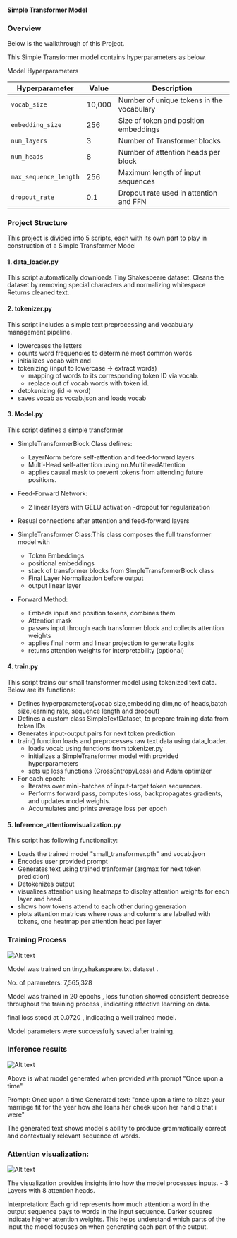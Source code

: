 #### Simple Transformer Model

### Overview 
Below is the walkthrough of this Project.

This Simple Transformer model contains hyperparameters as below.

Model Hyperparameters

| Hyperparameter        | Value   | Description                                 |
|-----------------------|---------|---------------------------------------------|
| `vocab_size`          | 10,000 | Number of unique tokens in the vocabulary   |
| `embedding_size`      | 256     | Size of token and position embeddings       |
| `num_layers`          | 3       | Number of Transformer blocks                |
| `num_heads`           | 8       | Number of attention heads per block         |
| `max_sequence_length` | 256     | Maximum length of input sequences           |
| `dropout_rate`        | 0.1     | Dropout rate used in attention and FFN      |


### Project Structure
This project is divided into 5 scripts, each with its own part to play in construction of a Simple Transformer Model

#### 1. data_loader.py

This script automatically downloads Tiny Shakespeare dataset.
Cleans the dataset by removing special characters and normalizing whitespace
Returns cleaned text.


#### 2. tokenizer.py

This script includes a simple text preprocessing and vocabulary management pipeline.
- lowercases the letters
- counts word frequencies to determine most common words
- initializes vocab with <PAD> and <UNK>
- tokenizing (input to lowercase -> extract words)
    - mapping of words to its corresponding token ID via vocab.
    - replace out of vocab words with <UNK> token id.
- detokenizing (id -> word)
- saves vocab as vocab.json and loads vocab

#### 3. Model.py

This script defines a simple transformer
- SimpleTransformerBlock Class defines:
    - LayerNorm before self-attention and feed-forward layers
    - Multi-Head self-attention using nn.MultiheadAttention
    - applies casual mask to prevent tokens from attending future positions.
- Feed-Forward Network:
    - 2 linear layers with GELU activation
    -dropout for regularization
- Resual connections after attention and feed-forward layers

- SimpleTransformer Class:This class composes the full transformer model with

    - Token Embeddings
    - positional embeddings 
    - stack of transformer blocks from SimpleTransformerBlock class
    - Final Layer Normalization before output
    - output linear layer

- Forward Method:
    - Embeds input and position tokens, combines them
    - Attention mask
    - passes input through each transformer block and collects attention weights
    - applies final norm and linear projection to generate logits
    - returns attention weights for interpretability (optional)


#### 4. train.py

This script trains our small transformer model using tokenized text data. Below are its functions:

- Defines hyperparameters(vocab size,embedding dim,no of heads,batch size,learning rate, sequence length and dropout)
- Defines a custom class SimpleTextDataset, to prepare training data from token IDs
- Generates input-output pairs for next token prediction
- train() function loads and preprocesses raw text data using data_loader.
    - loads vocab using functions from tokenizer.py
    - initializes a SimpleTransformer model with provided hyperparameters
    - sets up loss functions (CrossEntropyLoss) and Adam optimizer
- For each epoch:
    - Iterates over mini-batches of input-target token sequences.
    - Performs forward pass, computes loss, backpropagates gradients, and updates model weights.
    - Accumulates and prints average loss per epoch


#### 5. Inference_attentionvisualization.py

This script has following functionality:

- Loads the trained model "small_transformer.pth" and vocab.json
- Encodes user provided prompt
- Generates text using trained tranformer (argmax for next token prediction)
- Detokenizes output
- visualizes attention using heatmaps to display attention weights for each layer and head.
- shows how tokens attend to each other during generation
- plots attention matrices where rows and columns are labelled with tokens, one heatmap per attention head per layer

### Training Process

![Alt text](image.png)

Model was trained on tiny_shakespeare.txt dataset .

No. of parameters: 7,565,328

Model was trained in 20 epochs , loss function showed consistent decrease throughout the training process , indicating effective learning on data.

final loss stood at 0.0720 , indicating a well trained model. 

Model parameters were successfully saved after training.

### Inference results 
![Alt text](image-1.png)

Above is what model generated when provided with prompt "Once upon a time" 

Prompt: Once upon a time
Generated text: "once upon a time to blaze your marriage fit for the year how she leans her cheek upon her hand o that i were"

The generated text shows model's ability to produce grammatically correct and contextually relevant sequence of words.

### Attention visualization:
![Alt text](image-2.png)


The visualization provides insights into how the model processes inputs.
    - 3 Layers with 8 attention heads.

Interpretation: Each grid represents how much attention a word in the output sequence pays to words in the input sequence. Darker squares indicate higher attention weights. This helps understand which parts of the input the model focuses on when generating each part of the output.
